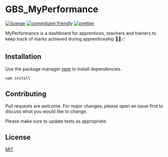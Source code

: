 # GBS_MyPerformance

[![license](https://img.shields.io/badge/license-MIT-brightgreen.svg)](https://choosealicense.com/licenses/mit/) 
[![commitizen friendly](https://img.shields.io/badge/commitizen-friendly-brightgreen.svg)](http://commitizen.github.io/cz-cli/)
[![prettier](https://img.shields.io/badge/code%20style-prettier-brightgreen.svg)](https://github.com/prettier/prettier)

MyPerformance is a dashboard for apprentices, teachers and trainers to keep track of marks achieved during apprenticeship 👨‍💻📈

## Installation

Use the package manager [npm](https://www.npmjs.com) to install dependencies.

```bash
npm install
```

## Contributing

Pull requests are welcome. For major changes, please open an issue first to discuss what you would like to change.

Please make sure to update tests as appropriate.

## License

[MIT](https://choosealicense.com/licenses/mit/)
